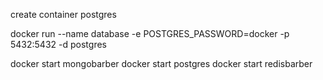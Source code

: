 create container postgres

docker run --name database -e POSTGRES_PASSWORD=docker -p 5432:5432 -d postgres

docker start mongobarber
docker start postgres
docker start redisbarber
